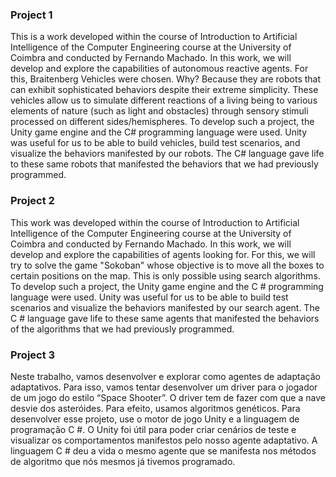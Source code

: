 ### Project 1
This is a work developed within the course of Introduction to Artificial Intelligence of the Computer Engineering course at the University of Coimbra and conducted by Fernando Machado.
In this work, we will develop and explore the capabilities of autonomous reactive agents. For this, Braitenberg Vehicles were chosen. Why? Because they are robots that can exhibit sophisticated behaviors despite their extreme simplicity. These vehicles allow us to simulate different reactions of a living being to various elements of nature (such as light and obstacles) through sensory stimuli processed on different sides/hemispheres.
To develop such a project, the Unity game engine and the C# programming language were used. Unity was useful for us to be able to build vehicles, build test scenarios, and visualize the behaviors manifested by our robots. The C# language gave life to these same robots that manifested the behaviors that we had previously programmed.

### Project 2
This work was developed within the course of Introduction to Artificial Intelligence of the Computer Engineering course at the University of Coimbra and conducted by Fernando Machado.
In this work, we will develop and explore the capabilities of agents looking for. For this, we will try to solve the game "Sokoban" whose objective is to move all the boxes to certain positions on the map. This is only possible using search algorithms.
To develop such a project, the Unity game engine and the C # programming language were used. Unity was useful for us to be able to build test scenarios and visualize the behaviors manifested by our search agent. The C # language gave life to these same agents that manifested the behaviors of the algorithms that we had previously programmed.

### Project 3
Neste trabalho, vamos desenvolver e explorar como agentes de adaptação adaptativos. Para isso, vamos tentar desenvolver um driver para o jogador de um jogo do estilo “Space Shooter”. O driver tem de fazer com que a nave desvie dos asteróides. Para efeito, usamos algoritmos genéticos.
Para desenvolver esse projeto, use o motor de jogo Unity e a linguagem de programação C #. O Unity foi útil para poder criar cenários de teste e visualizar os comportamentos manifestos pelo nosso agente adaptativo. A linguagem C # deu a vida o mesmo agente que se manifesta nos métodos de algoritmo que nós mesmos já tivemos programado.
